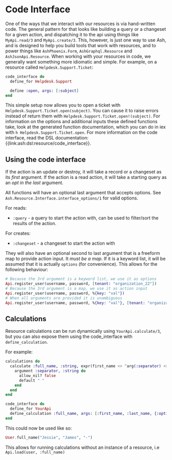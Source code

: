 # Code Interface

One of the ways that we interact with our resources is via hand-written code. The general pattern for that looks like building a query or a changeset for a given action, and dispatching it to the api using things like `MyApi.read/3` and `MyApi.create/3`. This, however, is just one way to use Ash, and is designed to help you build tools that work with resources, and to power things like `AshPhoenix.Form`, `AshGraphql.Resource` and `AshJsonApi.Resource`. When working with your resources in code, we generally want something more idiomatic and simple. For example, on a resource called `Helpdesk.Support.Ticket`:

```elixir
code_interface do
  define_for Helpdesk.Support

  define :open, args: [:subject]
end
```

This simple setup now allows you to open a ticket with `Helpdesk.Support.Ticket.open(subject)`. You can cause it to raise errors instead of return them with `Helpdesk.Support.Ticket.open!(subject)`. For information on the options and additional inputs these defined functions take, look at the generated function documentation, which you can do in iex with `h Helpdesk.Support.Ticket.open`. For more information on the code interface, read the DSL documentation: {{link:ash:dsl:resource/code_interface}}.

## Using the code interface

If the action is an update or destroy, it will take a record or a changeset as its *first* argument.
If the action is a read action, it will take a starting query as an *opt in the last* argument.

All functions will have an optional last argument that accepts options. See `Ash.Resource.Interface.interface_options/1` for valid options.

For reads:

* `:query` - a query to start the action with, can be used to filter/sort the results of the action.

For creates:

* `:changeset` - a changeset to start the action with

They will also have an optional second to last argument that is a freeform map to provide action input. It *must be a map*.
If it is a keyword list, it will be assumed that it is actually `options` (for convenience).
This allows for the following behaviour:

```elixir
# Because the 3rd argument is a keyword list, we use it as options
Api.register_user(username, password, [tenant: "organization_22"])
# Because the 3rd argument is a map, we use it as action input
Api.register_user(username, password, %{key: "val"})
# When all arguments are provided it is unambiguous
Api.register_user(username, password, %{key: "val"}, [tenant: "organization_22"])
```

## Calculations

Resource calculations can be run dynamically using `YourApi.calculate/3`, but
you can also expose them using the code_interface with `define_calculation`.

For example:

```elixir
calculations do
  calculate :full_name, :string, expr(first_name <> ^arg(:separator) <> last_name) do
    argument :separator, :string do
      allow_nil? false
      default " "
    end
  end
end

code_interface do
  define_for YourApi
  define_calculation :full_name, args: [:first_name, :last_name, {:optional, :separator}]
end
```

This could now be used like so:

```elixir
User.full_name("Jessie", "James", "-")
```

This allows for running calculations without an instance of a resource, i.e `Api.load(user, :full_name)`
